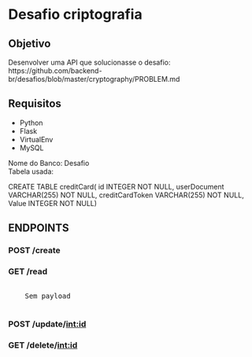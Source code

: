 # Desafio criptografia

## Objetivo 
<p>Desenvolver uma API que solucionasse o desafio: https://github.com/backend-br/desafios/blob/master/cryptography/PROBLEM.md</p>

## Requisitos

- Python
- Flask
- VirtualEnv
- MySQL
 
Nome do Banco: Desafio<br>
Tabela usada: 

CREATE TABLE creditCard(
    id INTEGER NOT NULL, 
    userDocument VARCHAR(255) NOT NULL, 
    creditCardToken VARCHAR(255) NOT NULL, 
    Value INTEGER NOT NULL)



## ENDPOINTS


### POST /create


<script>

    {
        "id": 90,
        "userDocument": "111.111.111-22"
        "creditCardToken": "4111111111111111",
        "Value": 100000
    }

</script>


### GET /read


<pre>

    Sem payload

</pre>


### POST /update/<int:id>


<script>

    {
        "id": 90,
        "userDocument": "111.111.111-22"
        "creditCardToken": "4111111111111111",
        "Value": 100000
    }

</script>


### GET /delete/<int:id>


<script>

    Sem payload

</script>